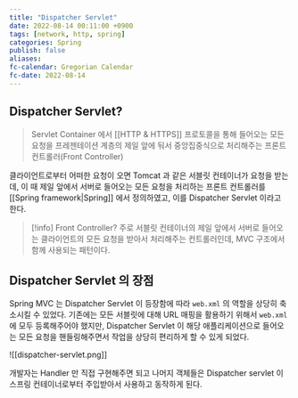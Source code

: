 ```yaml
---
title: "Dispatcher Servlet"
date: 2022-08-14 00:11:00 +0900
tags: [network, http, spring]
categories: Spring
publish: false
aliases: 
fc-calendar: Gregorian Calendar
fc-date: 2022-08-14
---
```


## Dispatcher Servlet?

> Servlet Container 에서 [[HTTP & HTTPS]] 프로토콜을 통해 들어오는 모든 요청을 프레젠테이션 계층의 제일 앞에 둬서 중앙집중식으로 처리해주는 프론트 컨트롤러(Front Controller)

클라이언트로부터 어떠한 요청이 오면 Tomcat 과 같은 서블릿 컨테이너가 요청을 받는데, 이 때 제일 앞에서 서버로 들어오는 모든 요청을 처리하는 프론트 컨트롤러를 [[Spring framework|Spring]] 에서 정의하였고, 이를 Dispatcher Servlet 이라고 한다.

> [!info] Front Controller?
> 주로 서블릿 컨테이너의 제일 앞에서 서버로 들어오는 클라이언트의 모든 요청을 받아서 처리해주는 컨트롤러인데, MVC 구조에서 함께 사용되는 패턴이다.

## Dispatcher Servlet 의 장점

Spring MVC 는 Dispatcher Servlet 이 등장함에 따라 `web.xml` 의 역할을 상당히 축소시킬 수 있었다. 기존에는 모든 서블릿에 대해 URL 매핑을 활용하기 위해서 `web.xml` 에 모두 등록해주어야 했지만, Dispatcher Servlet 이 해당 애플리케이션으로 들어오는 모든 요청을 핸들링해주면서 작업을 상당히 편리하게 할 수 있게 되었다.

![[dispatcher-servlet.png]]

개발자는 Handler 만 직접 구현해주면 되고 나머지 객체들은 Dispatcher servlet 이 스프링 컨테이너로부터 주입받아서 사용하고 동작하게 된다.

